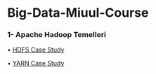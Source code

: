 # Big-Data-Miuul-Course

### 1- Apache Hadoop Temelleri

• [HDFS Case Study](https://github.com/defnebusecelik/Big-Data-Miuul-Course/blob/main/hdfscasestudy.txt)

• [YARN Case Study](https://github.com/defnebusecelik/Big-Data-Miuul-Course/blob/main/yarncasestudy.txt)

